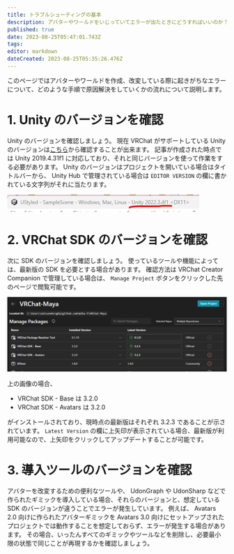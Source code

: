 ```yaml
---
title: トラブルシューティングの基本
description: アバターやワールドをいじっていてエラーが出たときにどうすればいいのか？について
published: true
date: 2023-08-25T05:47:01.743Z
tags: 
editor: markdown
dateCreated: 2023-08-25T05:35:26.476Z
---
```


このページではアバターやワールドを作成、改変している際に起きがちなエラーについて、どのような手順で原因解決をしていくかの流れについて説明します。


# 1. Unity のバージョンを確認

Unity のバージョンを確認しましょう。
現在 VRChat がサポートしている Unity のバージョンは[こちら](https://creators.vrchat.com/sdk/current-unity-version/)から確認することが出来ます。
記事が作成された時点では Unity 2019.4.31f1 に対応しており、それと同じバージョンを使って作業をする必要があります。
Unity のバージョンはプロジェクトを開いている場合はタイトルバーから、 Unity Hub で管理されている場合は `EDITOR VERSION` の欄に書かれている文字列がそれに当たります。

![スクリーンショット_2023-08-25_143757.png](/スクリーンショット_2023-08-25_143757.png)

# 2. VRChat SDK のバージョンを確認

次に SDK のバージョンを確認しましょう。
使っているツールや機能によっては、最新版の SDK を必要とする場合があります。
確認方法は VRChat Creator Companion で管理している場合は、 `Manage Project` ボタンをクリックした先のページで閲覧可能です。

![スクリーンショット_2023-08-25_143325.png](/スクリーンショット_2023-08-25_143325.png)

上の画像の場合、

* VRChat SDK - Base は 3.2.0
* VRChat SDK - Avatars は 3.2.0

がインストールされており、現時点の最新版はそれぞれ 3.2.3 であることが示されています。
`Latest Version` の欄に上矢印が表示されている場合、最新版が利用可能なので、上矢印をクリックしてアップデートすることが可能です。


# 3. 導入ツールのバージョンを確認

アバターを改変するための便利なツールや、 UdonGraph や UdonSharp などで作られたギミックを導入している場合、それらのバージョンと、想定している SDK のバージョンが違うことでエラーが発生しています。
例えば、 Avatars 2.0 向けに作られたアバターギミックを Avatars 3.0 向けにセットアップされたプロジェクトでは動作することを想定しておらず、エラーが発生する場合があります。
その場合、いったんすべてのギミックやツールなどを削除し、必要最小限の状態で同じことが再現するかを確認しましょう。